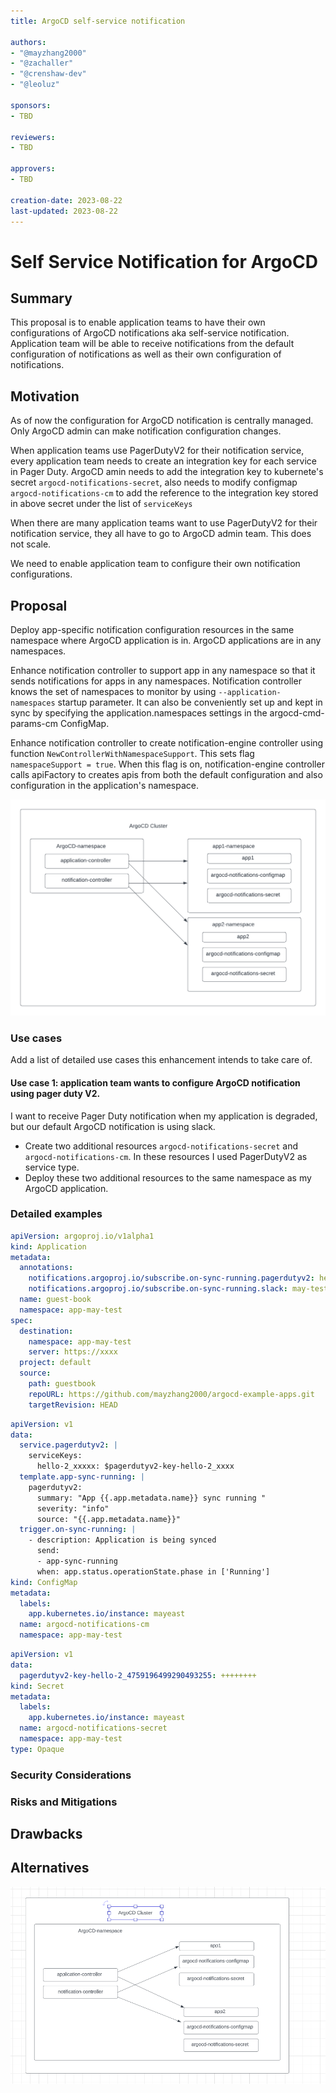 ```yaml
---
title: ArgoCD self-service notification

authors:
- "@mayzhang2000"
- "@zachaller"
- "@crenshaw-dev"
- "@leoluz"

sponsors:
- TBD

reviewers:
- TBD

approvers:
- TBD

creation-date: 2023-08-22  
last-updated: 2023-08-22
---
```


# Self Service Notification for ArgoCD

## Summary
This proposal is to enable application teams to have their own configurations of ArgoCD notifications aka self-service notification.
Application team will be able to receive notifications from the default configuration of notifications as well as their own configuration of notifications.

## Motivation
As of now the configuration for ArgoCD notification is centrally managed. Only ArgoCD admin can make notification configuration changes.

When application teams use PagerDutyV2 for their notification service, every application team needs to create an integration key for each service in Pager Duty.
ArgoCD amin needs to add the integration key to kubernete's secret `argocd-notifications-secret`,
also needs to modify configmap `argocd-notifications-cm` to add the reference to the integration key stored in above secret under the list of `serviceKeys`

When there are many application teams want to use PagerDutyV2 for their notification service, they all have to go to ArgoCD admin team. This does not scale.

We need to enable application team to configure their own notification configurations.

## Proposal
Deploy app-specific notification configuration resources in the same namespace where ArgoCD application is in.
ArgoCD applications are in any namespaces.

Enhance notification controller to support app in any namespace so that it sends notifications for apps in any namespaces.
Notification controller knows the set of namespaces to monitor by using `--application-namespaces` startup parameter. 
It can also be conveniently set up and kept in sync by specifying the application.namespaces settings in the argocd-cmd-params-cm ConfigMap.

Enhance notification controller to create notification-engine controller using function `NewControllerWithNamespaceSupport`. This sets flag `namespaceSupport = true`. 
When this flag is on, notification-engine controller calls apiFactory to creates apis from both the default configuration and also configuration in the application's namespace.

![img.png](images/self-service-notifications.png)

### Use cases

Add a list of detailed use cases this enhancement intends to take care of.

#### Use case 1: application team wants to configure ArgoCD notification using pager duty V2.
I want to receive Pager Duty notification when my application is degraded, but our default ArgoCD notification is using slack.

* Create two additional resources `argocd-notifications-secret` and `argocd-notifications-cm`.
  In these resources I used PagerDutyV2 as service type.
* Deploy these two additional resources to the same namespace as my ArgoCD application.

### Detailed examples

```yaml
apiVersion: argoproj.io/v1alpha1
kind: Application
metadata:
  annotations:
    notifications.argoproj.io/subscribe.on-sync-running.pagerdutyv2: hello-2_xxxx
    notifications.argoproj.io/subscribe.on-sync-running.slack: may-test
  name: guest-book
  namespace: app-may-test
spec:
  destination:
    namespace: app-may-test
    server: https://xxxx
  project: default
  source:
    path: guestbook
    repoURL: https://github.com/mayzhang2000/argocd-example-apps.git
    targetRevision: HEAD
```

```yaml
apiVersion: v1
data:
  service.pagerdutyv2: |
    serviceKeys:
      hello-2_xxxxx: $pagerdutyv2-key-hello-2_xxxx
  template.app-sync-running: |
    pagerdutyv2:
      summary: "App {{.app.metadata.name}} sync running "
      severity: "info"
      source: "{{.app.metadata.name}}"
  trigger.on-sync-running: |
    - description: Application is being synced
      send:
      - app-sync-running
      when: app.status.operationState.phase in ['Running']
kind: ConfigMap
metadata:
  labels:
    app.kubernetes.io/instance: mayeast
  name: argocd-notifications-cm
  namespace: app-may-test
```

```yaml
apiVersion: v1
data:
  pagerdutyv2-key-hello-2_4759196499290493255: ++++++++
kind: Secret
metadata:
  labels:
    app.kubernetes.io/instance: mayeast
  name: argocd-notifications-secret
  namespace: app-may-test
type: Opaque
```

### Security Considerations

### Risks and Mitigations

## Drawbacks

## Alternatives


![img.png](images/self-service-notifications2.png)
